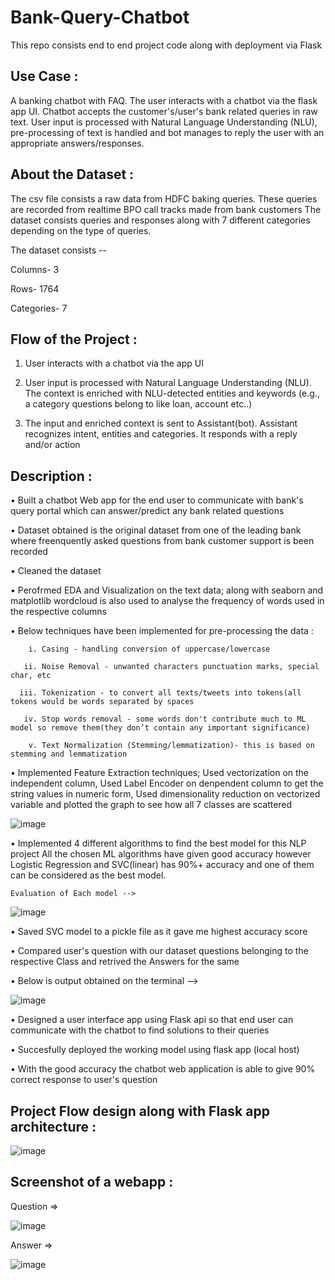 # Bank-Query-Chatbot
This repo consists end to end project code along with deployment via Flask


## Use Case : 
A banking chatbot with FAQ. The user interacts with a chatbot via the flask app UI.
Chatbot accepts the customer's/user's bank related queries in raw text. User input is processed with Natural Language Understanding (NLU),  pre-processing of text is handled and bot manages to reply the user with an appropriate answers/responses. 

## About the Dataset : 
The csv file consists a raw data from HDFC baking queries. These queries are recorded from realtime BPO call tracks made from bank customers
The dataset consists queries and responses along with 7 different categories depending on the type of queries.

The dataset consists --

Columns- 3

Rows-	1764

Categories-	7

## Flow of the Project : 
1.	User interacts with a chatbot via the app UI

2.	User input is processed with Natural Language Understanding (NLU). The context is enriched with NLU-detected entities and keywords (e.g., a category questions belong to like loan, account etc..)

3.	The input and enriched context is sent to Assistant(bot). Assistant recognizes intent, entities and categories. It responds with a reply and/or action


## Description : 

•	Built a chatbot Web app for the end user to communicate with bank's query portal which can answer/predict any bank related questions 

•	Dataset obtained is the original dataset from one of the leading bank where freenquently asked questions from bank customer support is been recorded

•	Cleaned the dataset 

•	Perofrmed EDA and Visualization on the text data; along with seaborn and matplotlib wordcloud is also used to analyse the frequency of words used in the respective columns

• Below techniques have been implemented for pre-processing the data :

        i. Casing - handling conversion of uppercase/lowercase
  
       ii. Noise Removal - unwanted characters punctuation marks, special char, etc
  
      iii. Tokenization - to convert all texts/tweets into tokens(all tokens would be words separated by spaces
  
       iv. Stop words removal - some words don't contribute much to ML model so remove them(they don’t contain any important significance)
  
        v. Text Normalization (Stemming/lemmatization)- this is based on stemming and lemmatization


•	Implemented Feature Extraction techniques; Used vectorization on the independent column, Used Label Encoder on denpendent column to get the string values in numeric form, Used dimensionality reduction on vectorized variable and plotted the graph to see how all 7 classes are scattered 
  
  ![image](https://user-images.githubusercontent.com/111883941/202909538-c39abef3-f75f-4c0c-b790-ced9bf7812c8.png)

•	Implemented 4 different algorithms to find the best model for this NLP project
  All the chosen ML algorithms have given good accuracy however Logistic Regression and SVC(linear) has 90%+ accuracy and one of them can be considered as the best model. 
     
 	Evaluation of Each model -->  
  ![image](https://user-images.githubusercontent.com/111883941/202908910-fb697ba4-e0f9-4526-b03b-7c63c4e935e0.png)

•	Saved SVC model to a pickle file as it gave me highest accuracy score 

•	Compared user's question with our dataset questions belonging to the respective Class and retrived the Answers for the same 

•	Below is output obtained on the terminal --> 

 ![image](https://user-images.githubusercontent.com/111883941/202909630-5f6e988b-1a56-4e3a-9454-9a528efacc2a.png)
 
 
•	Designed a user interface app using Flask api so that end user can communicate with the chatbot to find solutions to their queries 

•	Succesfully deployed the working model using flask app (local host)

•	With the good accuracy the chatbot web application is able to give 90% correct response to user's question 

## Project Flow design along with Flask app architecture : 

![image](https://user-images.githubusercontent.com/111883941/202910336-2315fa1b-0f34-4a21-9587-68c626931f41.png)

## Screenshot of a webapp :
Question => 

![image](https://user-images.githubusercontent.com/111883941/204219078-fdac9ff7-d919-4733-a67b-7c9d55cc4a19.png)

Answer => 

![image](https://user-images.githubusercontent.com/111883941/204219109-a1eeb21f-c572-40e3-aea6-862a76552191.png)



